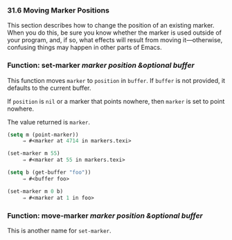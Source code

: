 

### 31.6 Moving Marker Positions

This section describes how to change the position of an existing marker. When you do this, be sure you know whether the marker is used outside of your program, and, if so, what effects will result from moving it—otherwise, confusing things may happen in other parts of Emacs.

### Function: **set-marker** *marker position \&optional buffer*

This function moves `marker` to `position` in `buffer`. If `buffer` is not provided, it defaults to the current buffer.

If `position` is `nil` or a marker that points nowhere, then `marker` is set to point nowhere.

The value returned is `marker`.

```lisp
(setq m (point-marker))
     ⇒ #<marker at 4714 in markers.texi>
```

```lisp
(set-marker m 55)
     ⇒ #<marker at 55 in markers.texi>
```

```lisp
(setq b (get-buffer "foo"))
     ⇒ #<buffer foo>
```

```lisp
(set-marker m 0 b)
     ⇒ #<marker at 1 in foo>
```

### Function: **move-marker** *marker position \&optional buffer*

This is another name for `set-marker`.
